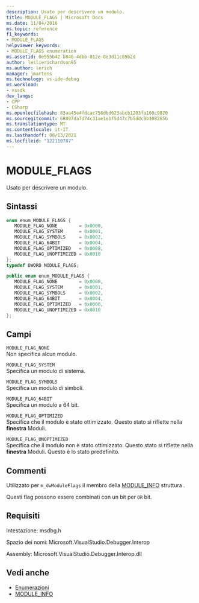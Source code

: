 ```yaml
---
description: Usato per descrivere un modulo.
title: MODULE_FLAGS | Microsoft Docs
ms.date: 11/04/2016
ms.topic: reference
f1_keywords:
- MODULE_FLAGS
helpviewer_keywords:
- MODULE_FLAGS enumeration
ms.assetid: 0e555b42-b846-4dbb-812e-8e3d11c85b2d
author: leslierichardson95
ms.author: lerich
manager: jmartens
ms.technology: vs-ide-debug
ms.workload:
- vssdk
dev_langs:
- CPP
- CSharp
ms.openlocfilehash: 83aa45e4fdcac756dbd623abcb1203fa160c9820
ms.sourcegitcommit: 68897da7d74c31ae1ebf5d47c7b5ddc9b108265b
ms.translationtype: MT
ms.contentlocale: it-IT
ms.lasthandoff: 08/13/2021
ms.locfileid: "122110787"
---
```

# <a name="module_flags"></a>MODULE_FLAGS
Usato per descrivere un modulo.

## <a name="syntax"></a>Sintassi

```cpp
enum enum_MODULE_FLAGS { 
   MODULE_FLAG_NONE        = 0x0000,
   MODULE_FLAG_SYSTEM      = 0x0001,
   MODULE_FLAG_SYMBOLS     = 0x0002,
   MODULE_FLAG_64BIT       = 0x0004,
   MODULE_FLAG_OPTIMIZED   = 0x0008,
   MODULE_FLAG_UNOPTIMIZED = 0x0010
};
typedef DWORD MODULE_FLAGS;
```

```csharp
public enum enum_MODULE_FLAGS { 
   MODULE_FLAG_NONE        = 0x0000,
   MODULE_FLAG_SYSTEM      = 0x0001,
   MODULE_FLAG_SYMBOLS     = 0x0002,
   MODULE_FLAG_64BIT       = 0x0004,
   MODULE_FLAG_OPTIMIZED   = 0x0008,
   MODULE_FLAG_UNOPTIMIZED = 0x0010
};
```

## <a name="fields"></a>Campi
 `MODULE_FLAG_NONE`\
 Non specifica alcun modulo.

 `MODULE_FLAG_SYSTEM`\
 Specifica un modulo di sistema.

 `MODULE_FLAG_SYMBOLS`\
 Specifica un modulo di simboli.

 `MODULE_FLAG_64BIT`\
 Specifica un modulo a 64 bit.

 `MODULE_FLAG_OPTIMIZED`\
 Specifica che il modulo è stato ottimizzato. Questo stato si riflette nella **finestra** Moduli.

 `MODULE_FLAG_UNOPTIMIZED`\
 Specifica che il modulo non è stato ottimizzato. Questo stato si riflette nella **finestra** Moduli. Questo è lo stato predefinito.

## <a name="remarks"></a>Commenti
 Utilizzato per `m_dwModuleFlags` il membro della [MODULE_INFO](../../../extensibility/debugger/reference/module-info.md) struttura .

 Questi flag possono essere combinati con un bit per `OR` bit.

## <a name="requirements"></a>Requisiti
 Intestazione: msdbg.h

 Spazio dei nomi: Microsoft.VisualStudio.Debugger.Interop

 Assembly: Microsoft.VisualStudio.Debugger.Interop.dll

## <a name="see-also"></a>Vedi anche
- [Enumerazioni](../../../extensibility/debugger/reference/enumerations-visual-studio-debugging.md)
- [MODULE_INFO](../../../extensibility/debugger/reference/module-info.md)
